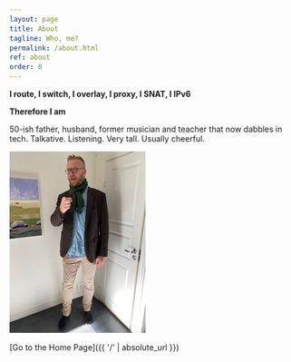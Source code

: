 ```yaml
---
layout: page
title: About
tagline: Who, me?
permalink: /about.html
ref: about
order: 0
---
```


__I route, I switch, I overlay, I proxy, I SNAT, I IPv6__


__Therefore I am__

50-ish father, husband, former musician and teacher that now dabbles in tech.
Talkative. Listening. Very tall. Usually cheerful.

![Me](/jag.jpg)

[Go to the Home Page]({{ '/' | absolute_url }})
